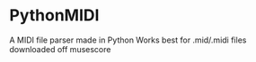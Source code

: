 # PythonMIDI
A MIDI file parser made in Python
Works best for .mid/.midi files downloaded off musescore